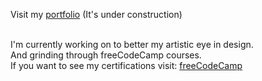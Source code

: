 Visit my [portfolio](https://jeremiasry.github.io) (It's under construction)<br/>

<br/>I'm currently working on to better my artistic eye in design. <br/>
And grinding through freeCodeCamp courses. <br/>
If you want to see my certifications visit: [freeCodeCamp](https://www.freecodecamp.org/JeremiasRy)

